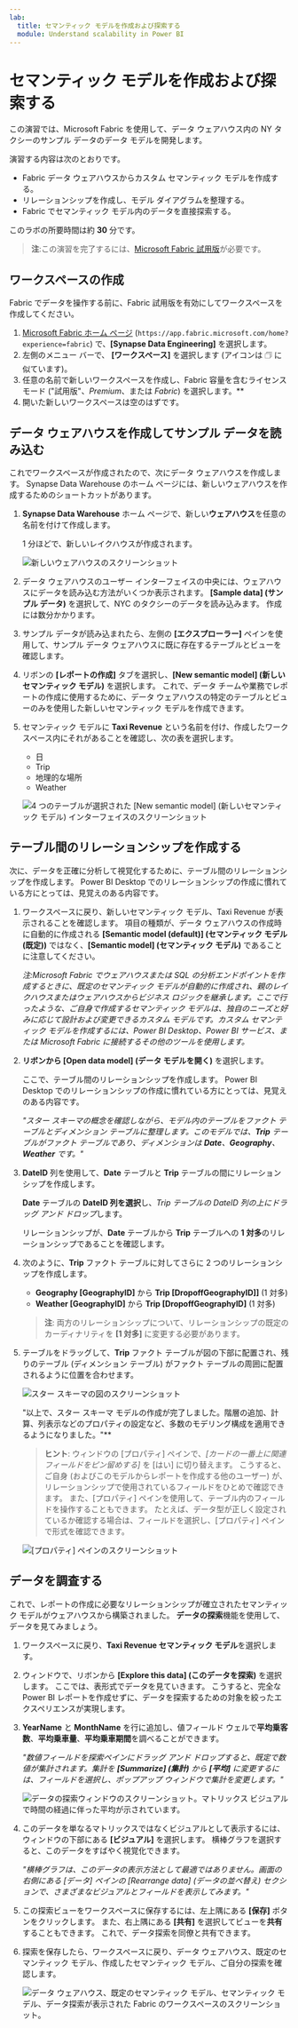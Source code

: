 ```yaml
---
lab:
  title: セマンティック モデルを作成および探索する
  module: Understand scalability in Power BI
---
```


# セマンティック モデルを作成および探索する

この演習では、Microsoft Fabric を使用して、データ ウェアハウス内の NY タクシーのサンプル データのデータ モデルを開発します。

演習する内容は次のとおりです。

- Fabric データ ウェアハウスからカスタム セマンティック モデルを作成する。
- リレーションシップを作成し、モデル ダイアグラムを整理する。
- Fabric でセマンティック モデル内のデータを直接探索する。

このラボの所要時間は約 **30** 分です。

> **注**:この演習を完了するには、[Microsoft Fabric 試用版](https://learn.microsoft.com/fabric/get-started/fabric-trial)が必要です。

## ワークスペースの作成

Fabric でデータを操作する前に、Fabric 試用版を有効にしてワークスペースを作成してください。

1. [Microsoft Fabric ホーム ページ](https://app.fabric.microsoft.com/home?experience=fabric) (`https://app.fabric.microsoft.com/home?experience=fabric`) で、**[Synapse Data Engineering]** を選択します。
1. 左側のメニュー バーで、 **[ワークスペース]** を選択します (アイコンは &#128455; に似ています)。
1. 任意の名前で新しいワークスペースを作成し、Fabric 容量を含むライセンス モード ("試用版"、*Premium*、または *Fabric*) を選択します。**
1. 開いた新しいワークスペースは空のはずです。

## データ ウェアハウスを作成してサンプル データを読み込む

これでワークスペースが作成されたので、次にデータ ウェアハウスを作成します。 Synapse Data Warehouse のホーム ページには、新しいウェアハウスを作成するためのショートカットがあります。

1. **Synapse Data Warehouse** ホーム ページで、新しい**ウェアハウス**を任意の名前を付けて作成します。

    1 分ほどで、新しいレイクハウスが作成されます。
    
    ![新しいウェアハウスのスクリーンショット](./Images/new-data-warehouse2.png)

1. データ ウェアハウスのユーザー インターフェイスの中央には、ウェアハウスにデータを読み込む方法がいくつか表示されます。 **[Sample data] (サンプル データ)** を選択して、NYC のタクシーのデータを読み込みます。 作成には数分かかります。

1. サンプル データが読み込まれたら、左側の **[エクスプローラー]** ペインを使用して、サンプル データ ウェアハウスに既に存在するテーブルとビューを確認します。

1. リボンの **[レポートの作成]** タブを選択し、**[New semantic model] (新しいセマンティック モデル)** を選択します。 これで、データ チームや業務でレポートの作成に使用するために、データ ウェアハウスの特定のテーブルとビューのみを使用した新しいセマンティック モデルを作成できます。

1. セマンティック モデルに **Taxi Revenue** という名前を付け、作成したワークスペース内にそれがあることを確認し、次の表を選択します。
   - 日
   - Trip
   - 地理的な場所
   - Weather
     
   ![4 つのテーブルが選択された [New semantic model] (新しいセマンティック モデル) インターフェイスのスクリーンショット](./Images/new-semantic-model.png)
     
## テーブル間のリレーションシップを作成する

次に、データを正確に分析して視覚化するために、テーブル間のリレーションシップを作成します。 Power BI Desktop でのリレーションシップの作成に慣れている方にとっては、見覚えのある内容です。

1. ワークスペースに戻り、新しいセマンティック モデル、Taxi Revenue が表示されることを確認します。 項目の種類が、データ ウェアハウスの作成時に自動的に作成される **[Semantic model (default)] (セマンティック モデル (既定))** ではなく、**[Semantic model] (セマンティック モデル)** であることに注意してください。

     *注:Microsoft Fabric でウェアハウスまたは SQL の分析エンドポイントを作成するときに、既定のセマンティック モデルが自動的に作成され、親のレイクハウスまたはウェアハウスからビジネス ロジックを継承します。ここで行ったような、ご自身で作成するセマンティック モデルは、独自のニーズと好みに応じて設計および変更できるカスタム モデルです。カスタム セマンティック モデルを作成するには、Power BI Desktop、Power BI サービス、または Microsoft Fabric に接続するその他のツールを使用します。*

1. **リボンから [Open data model] (データ モデルを開く)** を選択します。

    ここで、テーブル間のリレーションシップを作成します。 Power BI Desktop でのリレーションシップの作成に慣れている方にとっては、見覚えのある内容です。

    *"スター スキーマの概念を確認しながら、モデル内のテーブルをファクト テーブルとディメンション テーブルに整理します。このモデルでは、**Trip** テーブルがファクト テーブルであり、ディメンションは **Date**、**Geography**、**Weather** です。"*

1. **DateID** 列を使用して、**Date** テーブルと **Trip** テーブルの間にリレーションシップを作成します。

    **Date** テーブルの **DateID 列を選択**し、*Trip テーブルの DateID 列の上にドラッグ アンド ドロップ*します。

    リレーションシップが、**Date** テーブルから **Trip** テーブルへの **1 対多**のリレーションシップであることを確認します。

1. 次のように、**Trip** ファクト テーブルに対してさらに 2 つのリレーションシップを作成します。

   - **Geography [GeographyID]** から **Trip [DropoffGeographyID]]** (1 対多)
   - **Weather [GeographyID]** から **Trip [DropoffGeographyID]** (1 対多)

    > **注**: 両方のリレーションシップについて、リレーションシップの既定のカーディナリティを **[1 対多]** に変更する必要があります。

1. テーブルをドラッグして、**Trip** ファクト テーブルが図の下部に配置され、残りのテーブル (ディメンション テーブル) がファクト テーブルの周囲に配置されるように位置を合わせます。

    ![スター スキーマの図のスクリーンショット](./Images/star-schema-diagram.png)

    "以上で、スター スキーマ モデルの作成が完了しました。階層の追加、計算、列表示などのプロパティの設定など、多数のモデリング構成を適用できるようになりました。"**

    > **ヒント**: ウィンドウの [プロパティ] ペインで、*[カードの一番上に関連フィールドをピン留めする]* を [はい] に切り替えます。 こうすると、ご自身 (およびこのモデルからレポートを作成する他のユーザー) が、リレーションシップで使用されているフィールドをひとめで確認できます。 また、[プロパティ] ペインを使用して、テーブル内のフィールドを操作することもできます。 たとえば、データ型が正しく設定されているか確認する場合は、フィールドを選択し、[プロパティ] ペインで形式を確認できます。

     ![[プロパティ] ペインのスクリーンショット](./Images/properties-pane.png)

## データを調査する

これで、レポートの作成に必要なリレーションシップが確立されたセマンティック モデルがウェアハウスから構築されました。 **データの探索**機能を使用して、データを見てみましょう。

1. ワークスペースに戻り、**Taxi Revenue セマンティック モデル**を選択します。

1. ウィンドウで、リボンから **[Explore this data] (このデータを探索)** を選択します。 ここでは、表形式でデータを見ていきます。 こうすると、完全な Power BI レポートを作成せずに、データを探索するための対象を絞ったエクスペリエンスが実現します。

1. **YearName** と **MonthName** を行に追加し、値フィールド ウェルで**平均乗客数**、**平均乗車量**、**平均乗車期間**を調べることができます。

    *"数値フィールドを探索ペインにドラッグ アンド ドロップすると、既定で数値が集計されます。集計を **[Summarize] (集計)** から **[平均]** に変更するには、フィールドを選択し、ポップアップ ウィンドウで集計を変更します。"*

    ![データの探索ウィンドウのスクリーンショット。マトリックス ビジュアルで時間の経過に伴った平均が示されています。](./Images/explore-data-fabric.png)

1. このデータを単なるマトリックスではなくビジュアルとして表示するには、ウィンドウの下部にある **[ビジュアル]** を選択します。 横棒グラフを選択すると、このデータをすばやく視覚化できます。

   *"横棒グラフは、このデータの表示方法として最適ではありません。画面の右側にある [データ] ペインの [Rearrange data] (データの並べ替え) セクションで、さまざまなビジュアルとフィールドを表示してみます。"*

1. この探索ビューをワークスペースに保存するには、左上隅にある **[保存]** ボタンをクリックします。 また、右上隅にある **[共有]** を選択してビューを**共有**することもできます。 これで、データ探索を同僚と共有できます。

1. 探索を保存したら、ワークスペースに戻り、データ ウェアハウス、既定のセマンティック モデル、作成したセマンティック モデル、ご自分の探索を確認します。

    ![データ ウェアハウス、既定のセマンティック モデル、セマンティック モデル、データ探索が表示された Fabric のワークスペースのスクリーンショット。](./Images/semantic-model-workspace.png)
